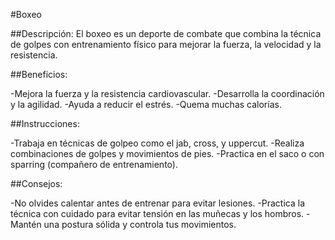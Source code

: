 #Boxeo

##Descripción:
El boxeo es un deporte de combate que combina la técnica de golpes con entrenamiento físico para mejorar la fuerza, la velocidad y la resistencia.

##Beneficios:

-Mejora la fuerza y la resistencia cardiovascular.
-Desarrolla la coordinación y la agilidad.
-Ayuda a reducir el estrés.
-Quema muchas calorías.


##Instrucciones:

-Trabaja en técnicas de golpeo como el jab, cross, y uppercut.
-Realiza combinaciones de golpes y movimientos de pies.
-Practica en el saco o con sparring (compañero de entrenamiento).


##Consejos:

-No olvides calentar antes de entrenar para evitar lesiones.
-Practica la técnica con cuidado para evitar tensión en las muñecas y los hombros.
-Mantén una postura sólida y controla tus movimientos.

